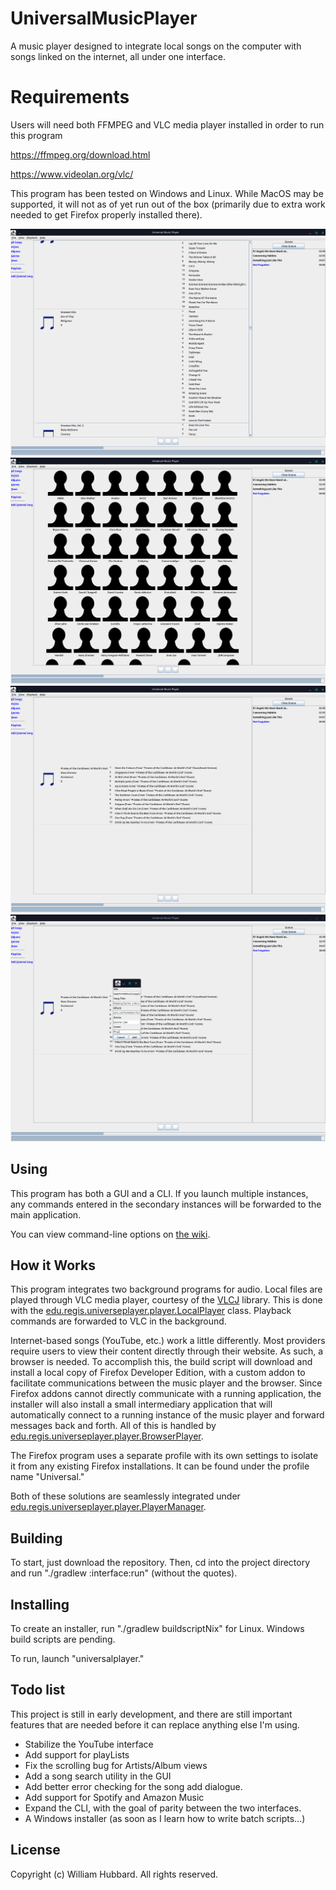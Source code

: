 # UniversalMusicPlayer
A music player designed to integrate local songs on the computer with songs linked on the internet, all under one interface.

# Requirements
Users will need both FFMPEG and VLC media player installed in order to run this program

https://ffmpeg.org/download.html

https://www.videolan.org/vlc/

This program has been tested on Windows and Linux. While MacOS may be supported, it will not as of yet run out of the box (primarily due to extra work needed to get Firefox properly installed there).

![Interface Preview](https://raw.githubusercontent.com/Markil3/UniversalMusicPlayer/master/UniversalMusicPlayer1.png)
![Artists View](https://raw.githubusercontent.com/Markil3/UniversalMusicPlayer/master/UniversalMusicPlayer2.png)
![Viewing Single Artist](https://raw.githubusercontent.com/Markil3/UniversalMusicPlayer/master/UniversalMusicPlayer3.png)
![Adding a Song](https://raw.githubusercontent.com/Markil3/UniversalMusicPlayer/master/UniversalMusicPlayer4.png)

## Using
This program has both a GUI and a CLI. If you launch multiple instances, any commands entered in the secondary instances will be forwarded to the main application.

You can view command-line options on [the wiki](https://github.com/Markil3/UniversalMusicPlayer/wiki/Command-Line-Interface).

## How it Works
This program integrates two background programs for audio. Local files are played through VLC media player, courtesy of the [VLCJ](https://github.com/caprica/vlcj) library. This is done with the [edu.regis.universeplayer.player.LocalPlayer](https://github.com/Markil3/UniversalMusicPlayer/blob/master/interface/src/main/java/edu/regis/universeplayer/player/LocalPlayer.java) class. Playback commands are forwarded to VLC in the background.

Internet-based songs (YouTube, etc.) work a little differently. Most providers require users to view their content directly through their website. As such, a browser is needed. To accomplish this, the build script will download and install a local copy of Firefox Developer Edition, with a custom addon to facilitate communications between the music player and the browser. Since Firefox addons cannot directly communicate with a running application, the installer will also install a small intermediary application that will automatically connect to a running instance of the music player and forward messages back and forth. All of this is handled by [edu.regis.universeplayer.player.BrowserPlayer](https://github.com/Markil3/UniversalMusicPlayer/blob/master/interface/src/main/java/edu/regis/universeplayer/player/BrowserPlayer.java).

The Firefox program uses a separate profile with its own settings to isolate it from any existing Firefox installations. It can be found under the profile name "Universal."

Both of these solutions are seamlessly integrated under [edu.regis.universeplayer.player.PlayerManager](https://github.com/Markil3/UniversalMusicPlayer/blob/master/interface/src/main/java/edu/regis/universeplayer/player/PlayerManager.java).

## Building
To start, just download the repository. Then, cd into the project directory and run "./gradlew :interface:run" (without the quotes).

## Installing
To create an installer, run "./gradlew buildscriptNix" for Linux. Windows build scripts are pending.

To run, launch "universalplayer."

## Todo list
This project is still in early development, and there are still important features that are needed before it can replace anything else I'm using.

* Stabilize the YouTube interface
* Add support for playLists
* Fix the scrolling bug for Artists/Album views
* Add a song search utility in the GUI
* Add better error checking for the song add dialogue.
* Add support for Spotify and Amazon Music
* Expand the CLI, with the goal of parity between the two interfaces.
* A Windows installer (as soon as I learn how to write batch scripts...)

## License
Copyright (c) William Hubbard. All rights reserved.

